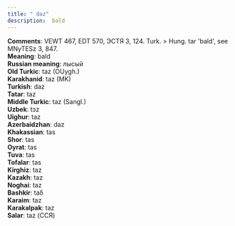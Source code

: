 ```yaml
---
title: " daz"
description:  bald
---
```


<strong>Comments</strong>:  VEWT 467, EDT 570, ЭСТЯ 3, 124. Turk. > Hung. tar 'bald', see MNyTESz 3, 847.<br>
<strong>Meaning</strong>:  bald<br>
<strong>Russian meaning</strong>:  лысый<br>
<strong>Old Turkic</strong>:  taz (OUygh.)<br>
<strong>Karakhanid</strong>:  taz (MK)<br>
<strong>Turkish</strong>:  daz<br>
<strong>Tatar</strong>:  taz<br>
<strong>Middle Turkic</strong>:  taz (Sangl.)<br>
<strong>Uzbek</strong>:  tɔz<br>
<strong>Uighur</strong>:  taz<br>
<strong>Azerbaidzhan</strong>:  daz<br>
<strong>Khakassian</strong>:  tas<br>
<strong>Shor</strong>:  tas<br>
<strong>Oyrat</strong>:  tas<br>
<strong>Tuva</strong>:  tas<br>
<strong>Tofalar</strong>:  tas<br>
<strong>Kirghiz</strong>:  taz<br>
<strong>Kazakh</strong>:  taz<br>
<strong>Noghai</strong>:  taz<br>
<strong>Bashkir</strong>:  taδ<br>
<strong>Karaim</strong>:  taz<br>
<strong>Karakalpak</strong>:  taz<br>
<strong>Salar</strong>:  taz (ССЯ)<br>


